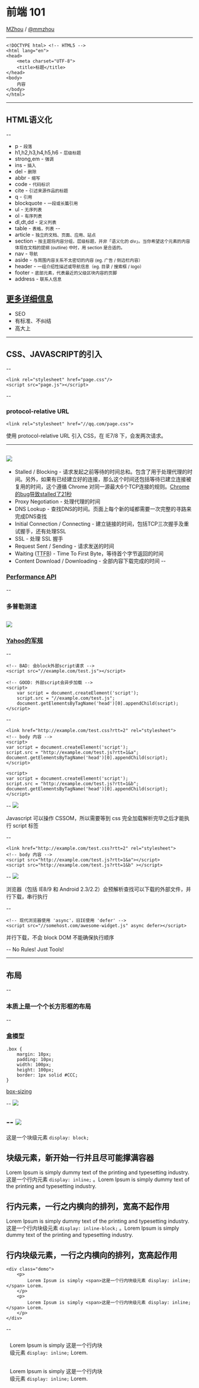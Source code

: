 # 前端 101
[MZhou](https://github.com/zmmbreeze) / [@mmzhou](http://twitter.com/mmzhou)


---


```
<!DOCTYPE html> <!-- HTML5 -->
<html lang="en">
<head>
    <meta charset="UTF-8">
    <title>标题</title>
</head>
<body>
    内容
</body>
</html>
```


---


## HTML语义化
--
- p - <small>段落</small>
- h1,h2,h3,h4,h5,h6 - <small>层级标题</small>
- strong,em - <small>强调</small>
- ins - <small>插入</small>
- del - <small>删除</small>
- abbr - <small>缩写</small>
- code - <small>代码标识</small>
- cite - <small>引述来源作品的标题</small>
- q - <small>引用</small>
- blockquote - <small>一段或长篇引用</small>
- ul - <small>无序列表</small>
- ol - <small>有序列表</small>
- dl,dt,dd - <small>定义列表</small>
- table - <small>表格，列表</small>
--
- article - <small>独立的文档、页面、应用、站点</small>
- section - <small>按主题将内容分组，层级标题，并非「语义化的 div」。当你希望这个元素的内容体现在文档的提纲 (outline) 中时，用 section 是合适的。</small>
- nav - <small>导航</small>
- aside - <small>与周围内容关系不太密切的内容 (eg. 广告 / 侧边栏内容）</small>
- header - <small>一组介绍性描述或导航信息（eg. 目录 / 搜索框 / logo）</small>
- footer - <small>底部元素，代表最近的父级区块内容的页脚</small>
- address - <small>联系人信息</small>
<!-- 基本拷贝于 http://justineo.github.io/slideshows/semantic-html/#/6/1 ，感谢E0大大的整理 -->

[更多详细信息](http://justineo.github.io/slideshows/semantic-html/#/6/1)
--
- SEO
- 有标准、不纠结
- 高大上


---


## CSS、JAVASCRIPT的引入
--
<pre><code>&lt;link rel="stylesheet" href="page.css"/&gt;
&lt;script src="page.js"&gt;&lt;/script&gt;</code></pre>
--
### protocol-relative URL

<pre><code>&lt;link rel="stylesheet" href="//qq.com/page.css"&gt;</code></pre>

使用 protocol-relative URL 引入 CSS，在 IE7/8 下，会发两次请求。<!-- .element: class="fragment" data-fragment-index="1" -->


---


![](./demo/timing.png)
--
- Stalled / Blocking - 请求发起之前等待的时间总和。包含了用于处理代理的时间。另外，如果有已经建立好的连接，那么这个时间还包括等待已建立连接被复用的时间，这个遵循 Chrome 对同一源最大6个TCP连接的规则。<a href="http://fex.baidu.com/blog/2015/01/chrome-stalled-problem-resolving-process/" target="_blank">Chrome的bug导致stalled了21秒</a>
- Proxy Negotiation - 处理代理的时间
- DNS Lookup - 查找DNS的时间。页面上每个新的域都需要一次完整的寻路来完成DNS查找
- Initial Connection / Connecting - 建立链接的时间，包括TCP三次握手及重试握手，还有处理SSL
- SSL - 处理 SSL 握手
- Request Sent / Sending - 请求发送的时间
- Waiting (<abbr title="Time To First Byte">TTFB</abbr>) - Time To First Byte，等待首个字节返回的时间
- Content Download / Downloading - 全部内容下载完成的时间
--
### [Performance API](http://javascript.ruanyifeng.com/bom/performance.html)
--
### 多普勒测速

[![](./demo/doppler.png)](http://velocity.oreilly.com.cn/2011/ppts/MobilePerformanceVelocity2011_DavidWei.pdf)
    <!-- Round trip time (RTT)  -->
--
### [Yahoo的军规](https://developer.yahoo.com/performance/rules.html)
--
<pre><code>&lt;!-- BAD: 会block外部script请求 --&gt;
&lt;script src="//example.com/test.js"&gt;&lt;/script&gt;

&lt;!-- GOOD: 外部script会异步加载 --&gt;
&lt;script&gt;
    var script = document.createElement('script');
    script.src = "//example.com/test.js";
    document.getElementsByTagName('head')[0].appendChild(script);
&lt;/script&gt;</code></pre>
<!-- https://www.igvita.com/2014/05/20/script-injected-async-scripts-considered-harmful/ -->
--
<pre><code>&lt;link href="http://example.com/test.css?rtt=2" rel="stylesheet"&gt;
&lt;!-- body 内容 --&gt;
&lt;script&gt;
var script = document.createElement('script');
script.src = "http://example.com/test.js?rtt=1&a";
document.getElementsByTagName('head')[0].appendChild(script);
&lt;/script&gt;

&lt;script&gt;
var script = document.createElement('script');
script.src = "http://example.com/test.js?rtt=1&b";
document.getElementsByTagName('head')[0].appendChild(script);
&lt;/script&gt;</code></pre>
--
[![](./demo/script-1.jpeg)](http://output.jsbin.com/qefefiyi/9/quiet)

Javascript 可以操作 CSSOM，所以需要等到 css 完全加载解析完毕之后才能执行 script 标签
<!-- .element: class="fragment" data-fragment-index="1" -->
--
<pre><code>&lt;link href="http://example.com/test.css?rtt=2" rel="stylesheet"&gt;
&lt;!-- body 内容 --&gt;
&lt;script src="http://example.com/test.js?rtt=1&a"&gt;&lt;/script&gt;
&lt;script src="http://example.com/test.js?rtt=1&b" &gt;&lt;/script&gt;</code></pre>
--
[![](./demo/script-2.png)](http://output.jsbin.com/qefefiyi/8/quiet)

浏览器（包括 IE8/9 和 Android 2.3/2.2）会预解析查找可以下载的外部文件，并行下载，串行执行
<!-- .element: class="fragment" data-fragment-index="1" -->
--
<pre><code>&lt;!-- 现代浏览器使用 'async'，旧IE使用 'defer' --&gt;
&lt;script src="//somehost.com/awesome-widget.js" async defer&gt;&lt;/script&gt;</code></pre>

并行下载，不会 block DOM 不能确保执行顺序
<!-- .element: class="fragment" data-fragment-index="1" -->
--
No Rules! Just Tools!


---


## 布局
--
### 本质上是一个个**长方形框**的布局
--
### 盒模型
```
.box {
    margin: 10px;
    padding: 10px;
    width: 100px;
    height: 100px;
    border: 1px solid #CCC;
}
```

[box-sizing](http://zh.learnlayout.com/box-sizing.html)
<!-- .element: class="fragment" data-fragment-index="1" -->
--
![](./demo/catboxmodel.jpg)
<!-- 盒模型就像集装箱里面的盒子一样，盒子间的距离是 margin，盒子外壳的厚度是
border，盒子内的货物的高宽是 width 与 height，货物与盒子的间距是 padding -->
--
![](./demo/boxmodel.png)
--
<div class="demo">
    <div class="demo-block">这是一个块级元素 <code>display: block;</code></div>
</div>

块级元素，新开始一行并且尽可能撑满容器
--
<div class="demo">
    Lorem Ipsum is simply dummy text of the printing and typesetting industry. <span class="demo-inline">这是一个行内元素 <code>display: inline;</code></span> 。Lorem Ipsum is simply dummy text of the printing and typesetting industry.
</div>

行内元素，一行之内横向的排列，宽高不起作用
--
<div class="demo">
    Lorem Ipsum is simply dummy text of the printing and typesetting industry. 这是一个行内块级元素 <span class="demo-inline-block"><code>display: inline-block;</code></span> 。Lorem Ipsum is simply dummy text of the printing and typesetting industry.
</div>

行内块级元素，一行之内横向的排列，宽高起作用
--
```
<div class="demo">
    <p>
        Lorem Ipsum is simply <span>这是一个行内块级元素 display: inline;</span> Lorem.
    </p>
    <p>
        Lorem Ipsum is simply <span>这是一个行内块级元素 display: inline;</span> Lorem.
    </p>
</div>
```
--
<div class="demo" style="padding:0; height:460px;">
    <div class="demo-block" style="width:600px; margin:10px auto; padding:10px; height:auto;">
        <div class="demo-line"><span class="demo-inline">Lorem Ipsum is simply</span> <span class="demo-inline">这是一个行内块</span></div>
        <div class="demo-line"><span class="demo-inline">级元素 <code>display: inline;</code></span> <span class="demo-inline">Lorem.</span></div>
    </div>
    <div class="demo-block" style="width:600px; margin:10px auto; padding:10px; height:auto;">
        <div class="demo-line"><span class="demo-inline">Lorem Ipsum is simply</span> <span class="demo-inline">这是一个行内块</span></div>
        <div class="demo-line"><span class="demo-inline">级元素 <code>display: inline;</code></span> <span class="demo-inline">Lorem.</span></div>
    </div>
</div>
--
- 红色 - 块级框
- 绿色 - 行框
- 橙色 - 行内框

普通文档流，一般是从左至右、从上到下
<!-- .element: class="fragment" data-fragment-index="1" -->


---


## 浮动元素
--
```
.demo-box {
    margin: 20px;
    padding: 10px;
    border: 5px dashed #000;
}
.demo-float-r,
.demo-float {
    margin: 10px;
    float: left;    /* 左浮动 */
    width: 100px;
    height: 100px;
    background: red;
}
.demo-float-r {
    float: right;   /* 右浮动 */
}
```
--
<div class="demo">
    <div class="demo-box">
        <div class="demo-float">left</div>
        <span class="demo-float-r">right</span>
    </div>
</div>
--
1. 浮动元素脱离文档流
2. 对于它的父元素来说，浮动元素是不存在的（父元素不会自适应以包裹浮动元素，所以需要清除浮动）
3. 一个浮动元素的位置会尽可能的靠近他父元素的左上角或者右上角
4. 行内元素添加浮动属性会变成块级元素
5. 浮动元素不会浮动出父元素的边界
--
<div class="demo">
    <div class="demo-box" style="height:200px;">
        <p>Lorem Ipsum is simply dummy text of the printing . </p>
        <div class="demo-float">1</div>
        <div class="demo-float">2</div>
        <div class="demo-float">3</div>
        <div class="demo-float">4</div>
        <div class="demo-float">5</div>
        <div class="demo-float">6</div>
        <div class="demo-float">7</div>
        <div class="demo-float">8</div>
        <div class="demo-float">9</div>
    </div>
</div>
--
1. 浮动元素前面定义的元素会把浮动元素挤到下面
2. 先声明的浮动元素有优先靠近父元素左上角或者右上角位置的权利
3. 如果有多个相同方向的浮动元素，浮动元素也会尽可能的靠近左上角或者右上角，直到父元素宽度没法放下这个元素的时候，这个元素才会被挤下去
--
### 清除浮动
--
```
.demo-clear {
    clear: left;  /* 清除左浮动 */
    margin: 10px;
    width: 100px;
    height: 100px;
    background: blue;
}
```
--
<div class="demo">
    <div class="demo-box">
        <div class="demo-float">1</div>
        <div class="demo-float">2</div>
        <div class="demo-float">3</div>
        <div class="demo-clear">clear</div>
        <div class="demo-float-r">4</div>
        <div class="demo-float">5</div>
        <div class="demo-float">6</div>
        <div class="demo-float">7</div>
        <div class="demo-float">8</div>
        <div class="demo-float">9</div>
    </div>
</div>

- clear 属性定义了元素的左侧或右侧或全部不允许出现浮动元素
- clear 属性仅仅应用于块级元素
--
```
<div class="demo-box demo-clearfix">
    <div class="demo-float">1</div>
    <div class="demo-float-r">2</div>

    <!-- 清除浮动 -->
    <div class="demo-clear"></div>
</div>
```
--
```
/**
 * http://nicolasgallagher.com/micro-clearfix-hack/
 * For modern browsers
 * 1. 处理 Opera 下 contenteditable 时候的bug
 * 2. 使用 table 是为了触发 BFC，解决顶部元素的 margin 折叠问题
 */
.demo-clearfix:before,
.demo-clearfix:after {
    content: ' ';   /* 1 */
    display: table; /* 2 */
}
.demo-clearfix:after {
    clear: both;
}

/**
 * IE 6/7 下触发 hasLayout 实现兼容
 */
.demo-clearfix {
    *zoom: 1;
}
```
--
<div class="demo">
    <div class="demo-box demo-clearfix">
        <div class="demo-float">1</div>
        <div class="demo-float">2</div>
        <div class="demo-float">3</div>
        <div class="demo-float-r">4</div>
        <div class="demo-float-r">5</div>
        <div class="demo-float-r">6</div>
        <div class="demo-float">7</div>
        <div class="demo-float">8</div>
        <div class="demo-float">9</div>
    </div>
</div>


---


[学习CSS布局](http://zh.learnlayout.com/)


---


## CSS 兼容性 Hack
--
### IE 条件注释
```
<!--[if IE 6]>
	这段文字只在IE6浏览器显示
<![endif]-->
```
--
### 属性前缀 Hack

| Selector | IE6(s) | IE7(s) | IE8(s) | IE9(s) | IE10(s) |
| -------- | ------ | ------ | ------ | ------ | ------- |
| `color:red`     | Y | Y | Y | Y | Y |
| `color:red\0`   | N | N | Y | Y | Y |
| `color:red\9\0` | N | N | N | Y | Y |
| `*color:red`    | Y | Y | N | N | N |
| `_color:red`    | Y | N | N | N | N |
--
### [CSS Hack Table](http://swordair.com/tools/css-hack-table/)
--
CSS 会忽略不支持的属性或选择器
<!-- http://stackoverflow.com/questions/13816764/invalid-css-selector-causes-rule-to-be-dropped-what-is-the-rationale -->
<!-- http://stackoverflow.com/questions/5426261/border-radius-causing-naughty-errors-in-firebug-unknown-property-declaratio -->
<!-- Fault tolerance: https://en.wikipedia.org/wiki/Fault_tolerance#Terminology -->
--
```
.test1 {
    background-color: #FFF;                    /* 不支持rgba */
    background-color: rgba(255, 255, 255, .8); /* 支持rgba */
}
.test2 {
    background-image: url(top.png);
    /* IE9+ 不支持多背景 */
    background-image: url(data:image/svg+xml;base64,....), none;
}
```


---


## Selector
--
```
.portal .lbf-combobox #user-id.lbf-combobox-label {
    /* ... */
}
```
解析顺序：[从右到左](http://stackoverflow.com/questions/5797014/why-do-browsers-match-css-selectors-from-right-to-left/5813672#5813672)
<!-- .element: class="fragment" data-fragment-index="1" -->
<!-- 包括jQuery(Sizzle)也是RTL -->
--
```
#user-id {
    /* ... */
}
```
> CSS selector matching is now reasonably fast for the absolute majority of common selectors that used to be slow at the time of the profiler implementation. This time is also included into the Timeline "Recalculate Style" event.
> As such, I believe the CSS selector profiler is not as useful as it [might have been] used to and can safely be dropped. This will also reduce the fraction of developers trying to micro-optimize already fast selectors.

Chrome 的 CSS 选择器匹配性能已经足够快了，Chrome 30中[移除了自己的 CSS selector性能分析器](https://code.google.com/p/chromium/issues/detail?id=265486)
```
[Github 遇到的 CSS 性能挑战](https://speakerdeck.com/jonrohan/githubs-css-performance)
--
### 避免冲突
```
/* index_header.css */
.header .current { background: #FEFEFE; }

/* index_list.css */
.current  { background: blue; }
```
--
### [OOCSS](http://oocss.org/) / [SMACSS](https://smacss.com/) / [BEM](https://en.bem.info/)
--
### BEM
![](./demo/bem.png)
--
```
/* Block */
.menu {
    display: block;
}

/* Element */
.menu__item {
    float: left;
}

/* Modifier */
.menu__item_current {
    background-color: #EFEFEF;
}
```
--
#### 优点
- 减少后代选择器
- 易重用，可扩展
--
#### 但是很丑
--
### [AMCSS](https://amcss.github.io/)
![](./demo/amcss.png)
--
### 缺点
- 各种 JS 库支持不够好
- 开发者的习惯很难改

<!-- 作者弃坑了，转而做 CSS Modules -->
--
### [CSS Modules](http://glenmaddern.com/articles/css-modules)
```
/* components/submit-button.css */
.common { /* font-sizes, padding, border-radius */ }
.normal { composes: common; /* blue color, light blue background */ }
.error { composes: common; /* red color, light red background */ }
```
```
.components_submit_button__common__abc5436 { /* font-sizes, padding, border-radius */ }
.components_submit_button__normal__def6547 { /* blue color, light blue background */ }
.components_submit_button__error__1638bcd { /* red color, light red background */ }
```
<!-- .element: class="fragment" data-fragment-index="1" -->
--
<!-- 个人习惯 -->
```
/* util.less */
.clearfix() { /* 清除浮动代码 */ }
```
```
/* common.less */
/* `g-` 作为全局模块的前缀 */
.g-header {
    .clearfix();
}
```
```
/* page/index.less */
/* `page-` 作为页面class的前缀 */
.page-index {
    /* 页面模块Block名 */
    .header {
        .clearfix();

        /* 页面模块中的Element */
        &-menu {
            /* ... */
        }
        /* 尽可能使用标签，确保 HTML 语义化 */
        &-menu li {
            float: left;
        }
        /* Element的状态名 */
        /* 非Block命名尽量简写，`cur === current` */
        &-menu .header-menu-cur {
            float: left;
        }
    }
}
```
--
Javascript 用 ID 选择器，CSS 用 Class 选择器

尽量做到“行为和样式分离”


---


## JAVASCRIPT 单线程
--
![](./demo/javascript-single.jpg)
--
```
setTimeout(function () {
    console.log(1);
}, 0);
console.log(2);
```


---


## 字符串拼接
--
```
var result = ''
    + '<h1>' + title + '</h1>'
    + '<p>' + content + '</p>';</code></pre>
```

```
var result = [
    '<h1>' + title + '</h1>',
    '<p>' + content + '</p>'
].join('');
```
<!-- .element: class="fragment" data-fragment-index="1" -->
--
`Array.join` > +操作符

只是在旧浏览器下（IE7-），现代浏览器中差不多
<!-- .element: class="fragment" data-fragment-index="1" -->

[性能测试](http://jsperf.com/connect-string-array-with-join-and-loop)
<!-- .element: class="fragment" data-fragment-index="2" -->
--
`String.replace` 或者模板引擎更好

```
var tpl = ''
    + '<h1>{title}</h1>'
    + '<p>{content}</p>';

var template = function (tpl, data) {
    return tpl.replace(/{([^}]+)}/g, function (r, $0) {
        return data[$0] || '';
    });
};

var result = template(tpl, {
    title: '标题',
    content: '内容'
});
```
--
### 优势

- 直观可读性好
- 模板字符串可复用
- 模板默认提供转义，更安全
- JS压缩引擎可以合并字符串，压缩后没有 `+` 操作符
--
### ES2015 / ES6 的模板字符串
```
var data = {
    title: '标题',
    content: '内容'
};

var result = `<h1>${data.title}</h1>
<p>${data.content}</p>`;
```


---


## 正则表达式
--
- [MDN](https://developer.mozilla.org/zh-CN/docs/Web/JavaScript/Reference/Global_Objects/RegExp)
- [String.prototype.match()](https://developer.mozilla.org/zh-CN/docs/Web/JavaScript/Reference/Global_Objects/String/match)
- [String.prototype.replace()](https://developer.mozilla.org/zh-CN/docs/Web/JavaScript/Reference/Global_Objects/String/replace)
- [RegExp.prototype.exec()](https://developer.mozilla.org/zh-CN/docs/Web/JavaScript/Reference/Global_Objects/RegExp/exec)



---


## [11年 Twitter 改版](http://ejohn.org/blog/learning-from-twitter/)
--
引入了无限滚动特性

页面滚动时速度变的很慢！

jQuery 1.4.2 升级到 1.4.4<!-- .element: class="fragment" data-fragment-index="1" -->
--
### 定位bug

```
$(window).bind('scroll', function () {
    if (nearBottomOfPage()) {
        // load more tweets ...
    }
});
```

```
$details.find('.details-pane-outer');
```
<!-- .element: class="fragment" data-fragment-index="1" -->
--
jQuery 1.4.3开始选择器引擎 Sizzle 会优先使用 `querySelectorAll`
--
```
// 1.4.2
document.getElementsByClassName('details-pane-outer');
// 1.4.4
document.querySelectorAll('details-pane-outer');</code></pre>
```
--
```
var divs = document.getElementsByTagName("div");
var i = 0;

while(i < divs.length){
    document.body.appendChild(document.createElement("div"));
    i++;
}
```

这是一个死循环！<!-- .element: class="fragment" data-fragment-index="1" -->
--
- Live NodeList 快
- Static NodeList 慢
--
[为什么 `getElementsByTagName()` 比 `querySelectorAll()` 快？](https://www.nczonline.net/blog/2010/09/28/why-is-getelementsbytagname-faster-that-queryselectorall/)
--
- DOM 查询结果需要重用时一定要缓存
- 绑定重复触发的事件时（例如window scroll 事件）一定要做 throttle 或 debounce


---


## throttle 和 debounce
--
- [debounce](http://underscorejs.org/#debounce) - 阻止事件触发直到N段时间后
- [throttle](http://underscorejs.org/#throttle) - 限制事件触发频率
--
<a href='http://codepen.io/zmmbreeze/pen/GpyXxV/'>throttle 和 debounce 的区别</a>



---


## 记录页面的 `A` 标签的点击事件
```
$('a').click(function () {
    // 记录操作
});
```
<!-- .element: class="fragment" data-fragment-index="1" -->
```
var links = document.getElementsByTagName('a');
for (var i = 0, l = links.length; i < l; i++) {
    links[i].onclick = (function (link) {
        // 记录操作
    })(links[i])
}
```
<!-- .element: class="fragment" data-fragment-index="2" -->

链接多了之后很慢！
<!-- .element: class="fragment" data-fragment-index="3" -->
--
### 事件代理
--
### 捕获与冒泡
![](./demo/delegate.png)
--
```
document.body.addEventListener('click', function (e) {
    e.preventDefault();
    var target = e.target;
    var isLink = target.nodeName === 'A';
    if (isLink) {
        // 记录操作
    }
}, false);
```
```
$('body').on('click', 'a', function () {
    // 记录操作
});
```
<!-- .element: class="fragment" data-fragment-index="1" -->
--
### 优势

- 能处理动态更新的DOM元素
- DOM元素很多时，有性能优势


---


## DOM 操作
--
- relayout / reflow - 重新计算节点的位置
- repaint` - 重新绘制节点到屏幕上
- composite - GPU 合成
<!-- relayout 之后一定触发 repaint -->
--
![](./demo/webkitflow.png)
![](./demo/geckoflow.jpg)
<!-- http://www.phpied.com/rendering-repaint-reflowrelayout-restyle/ -->
<!-- http://www.html5rocks.com/en/tutorials/internals/howbrowserswork/ -->
--
### 渲染流程
![](./demo/repaintrelayout.jpg)
--
### layout thrashing
![](./demo/layoutthrashing.png)
--
```
// 读
var height = element.clientHeight;
// 写
element.style.height = (height + 2) + 'px';
// 写
element.style.height = (height + 3) + 'px';
```

浏览器优化之后，会把DOM操作放到一个队列里面。在将来的某个时候执行（例如屏幕刷新前）
<!-- .element: class="fragment" data-fragment-index="1" -->
--
```
// 读
var height1 = element1.clientHeight;
// 写
element1.style.height = (height1 + 2) + 'px';
// 读
var height2 = element2.clientHeight;
// 写
element2.style.height = (height2 + 2) + 'px';
```

此时第二次读操作执行前，会强迫浏览器 relayout 一次，这样才能计算得到新的 height
<!-- .element: class="fragment" data-fragment-index="1" -->
--
```
// 读
var height1 = element1.clientHeight;
// 读
var height2 = element2.clientHeight;
// 写
element1.style.height = (height1 + 2) + 'px';
// 写
element2.style.height = (height2 + 2) + 'px';
```

读写分离，减少 layout thrashing
--
```
function call1() {
    // 读
    var height1 = element1.clientHeight;
    // 写
    element1.style.height = (height1 + 2) + 'px';
}
function call2() {
    // 读
    var height2 = element2.clientHeight;
    // 写
    element2.style.height = (height2 + 2) + 'px';
}

call1();
call2();
```

不一定 DOM 操作都在一个方法体里面
--
```
function call1() {
    // 读
    var height1 = element1.clientHeight;
    // 写
    requestAnimationFrame(function() {
        element1.style.height = (height1 + 2) + 'px';
    });
}
function call2() {
    // 读
    var height2 = element2.clientHeight;
    // 写
    requestAnimationFrame(function() {
        element2.style.height = (height2 + 2) + 'px';
    });
}
```
<!-- http://wilsonpage.co.uk/preventing-layout-thrashing/ -->
[Fast dom](https://github.com/wilsonpage/fastdom)
--
### Composite
![](./demo/composite.png)
--
[css triggers](http://csstriggers.com/)
--
话说回来，一般调用没那么频繁。只是特殊情况下（动画）需要注意优化
--
### No Rules! Just Tools!


---

QA






